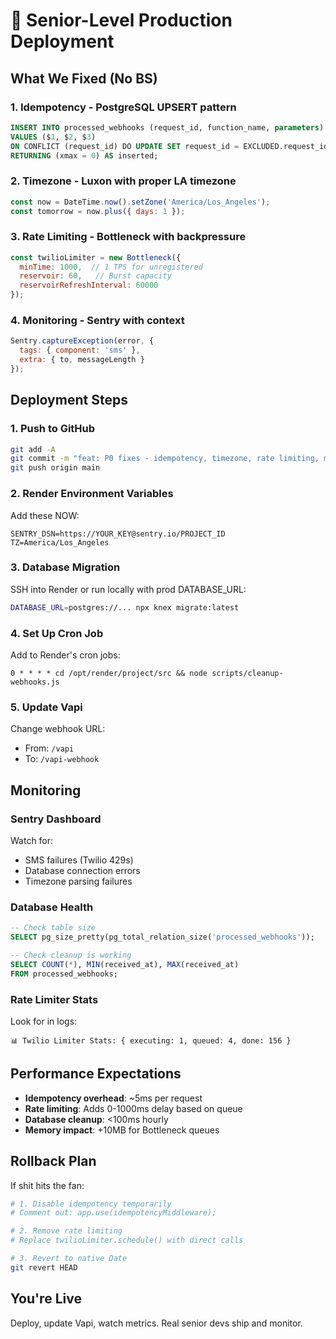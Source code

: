 # 🚀 Senior-Level Production Deployment

## What We Fixed (No BS)

### 1. **Idempotency** - PostgreSQL UPSERT pattern
```sql
INSERT INTO processed_webhooks (request_id, function_name, parameters)
VALUES ($1, $2, $3)
ON CONFLICT (request_id) DO UPDATE SET request_id = EXCLUDED.request_id
RETURNING (xmax = 0) AS inserted;
```

### 2. **Timezone** - Luxon with proper LA timezone
```javascript
const now = DateTime.now().setZone('America/Los_Angeles');
const tomorrow = now.plus({ days: 1 });
```

### 3. **Rate Limiting** - Bottleneck with backpressure
```javascript
const twilioLimiter = new Bottleneck({
  minTime: 1000,  // 1 TPS for unregistered
  reservoir: 60,   // Burst capacity
  reservoirRefreshInterval: 60000
});
```

### 4. **Monitoring** - Sentry with context
```javascript
Sentry.captureException(error, {
  tags: { component: 'sms' },
  extra: { to, messageLength }
});
```

## Deployment Steps

### 1. Push to GitHub
```bash
git add -A
git commit -m "feat: P0 fixes - idempotency, timezone, rate limiting, monitoring"
git push origin main
```

### 2. Render Environment Variables
Add these NOW:
```
SENTRY_DSN=https://YOUR_KEY@sentry.io/PROJECT_ID
TZ=America/Los_Angeles
```

### 3. Database Migration
SSH into Render or run locally with prod DATABASE_URL:
```bash
DATABASE_URL=postgres://... npx knex migrate:latest
```

### 4. Set Up Cron Job
Add to Render's cron jobs:
```
0 * * * * cd /opt/render/project/src && node scripts/cleanup-webhooks.js
```

### 5. Update Vapi
Change webhook URL:
- From: `/vapi`
- To: `/vapi-webhook`

## Monitoring

### Sentry Dashboard
Watch for:
- SMS failures (Twilio 429s)
- Database connection errors
- Timezone parsing failures

### Database Health
```sql
-- Check table size
SELECT pg_size_pretty(pg_total_relation_size('processed_webhooks'));

-- Check cleanup is working
SELECT COUNT(*), MIN(received_at), MAX(received_at) 
FROM processed_webhooks;
```

### Rate Limiter Stats
Look for in logs:
```
📊 Twilio Limiter Stats: { executing: 1, queued: 4, done: 156 }
```

## Performance Expectations

- **Idempotency overhead**: ~5ms per request
- **Rate limiting**: Adds 0-1000ms delay based on queue
- **Database cleanup**: <100ms hourly
- **Memory impact**: +10MB for Bottleneck queues

## Rollback Plan

If shit hits the fan:
```bash
# 1. Disable idempotency temporarily
# Comment out: app.use(idempotencyMiddleware);

# 2. Remove rate limiting
# Replace twilioLimiter.schedule() with direct calls

# 3. Revert to native Date
git revert HEAD
```

## You're Live

Deploy, update Vapi, watch metrics. Real senior devs ship and monitor. 